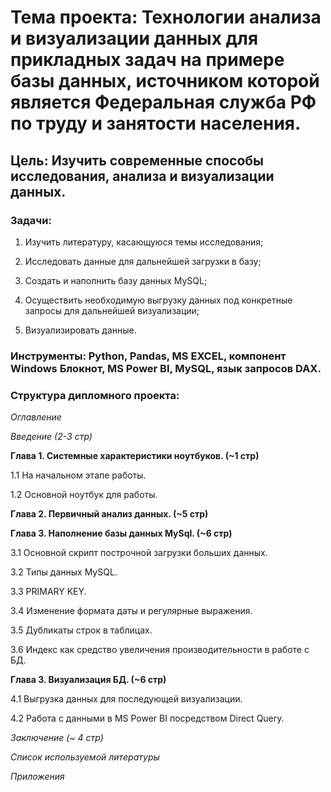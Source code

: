 # **Тема проекта**: Технологии анализа и визуализации данных для прикладных задач на примере базы данных, источником которой является Федеральная служба  РФ по труду и занятости населения. 
## **Цель**: Изучить современные способы исследования, анализа и визуализации данных.  

### **Задачи**:   

1. Изучить литературу, касающуюся темы исследования;    

2. Исследовать данные для дальнейшей загрузки в базу; 

3. Создать и наполнить базу данных MySQL; 

4. Осуществить необходимую выгрузку данных под конкретные запросы для дальнейшей визуализации;   

5. Визуализировать данные. 

### **Инструменты**: Python, Pandas, MS EXCEL, компонент Windows Блокнот, MS Power BI, MySQL, язык запросов DAX.   

### **Структура дипломного проекта**:   

_Оглавление_  

_Введение (2-3 стр)_ 

**Глава 1. Системные характеристики ноутбуков. (~1 стр)**  

1.1 На начальном этапе работы.

1.2 Основной ноутбук для работы.

**Глава 2. Первичный анализ данных. (~5 стр)**  

**Глава 3. Наполнение базы данных MySql. (~6 стр)** 

3.1 Основной скрипт построчной загрузки больших данных.

3.2 Типы данных MySQL.

3.3 PRIMARY KEY.

3.4 Изменение формата даты и регулярные выражения.

3.5 Дубликаты строк в таблицах.

3.6 Индекс как средство увеличения производительности в работе с БД.

**Глава 3. Визуализация БД. (~6 стр)** 

4.1 Выгрузка данных для последующей визуализации.

4.2 Работа с данными в MS Power BI посредством Direct Query.

_Заключение (~ 4 стр)_ 

_Список используемой литературы_ 

_Приложения_
